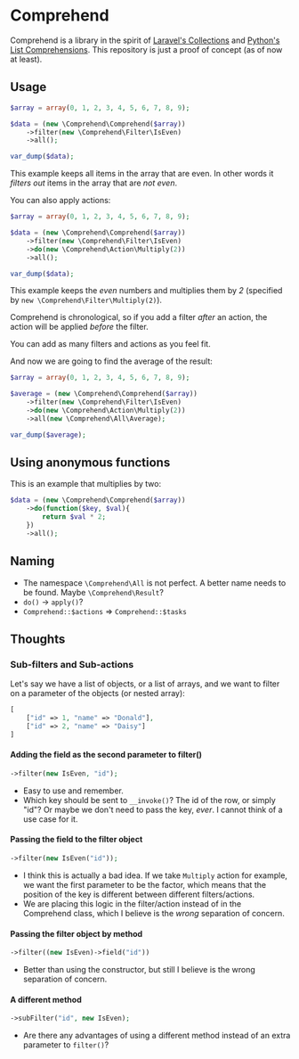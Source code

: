 # Comprehend

Comprehend is a library in the spirit of [Laravel's Collections](https://laravel.com/docs/5.8/collections) and [Python's List Comprehensions](https://python-3-patterns-idioms-test.readthedocs.io/en/latest/Comprehensions.html). This repository is just a proof of concept (as of now at least).

## Usage

```php
$array = array(0, 1, 2, 3, 4, 5, 6, 7, 8, 9);

$data = (new \Comprehend\Comprehend($array))
	->filter(new \Comprehend\Filter\IsEven)
	->all();

var_dump($data);
```

This example keeps all items in the array that are even. In other words it _filters out_ items in the array that are _not even_.

You can also apply actions:

```php
$array = array(0, 1, 2, 3, 4, 5, 6, 7, 8, 9);

$data = (new \Comprehend\Comprehend($array))
	->filter(new \Comprehend\Filter\IsEven)
	->do(new \Comprehend\Action\Multiply(2))
	->all();

var_dump($data);
```

This example keeps the _even_ numbers and multiplies them by _2_ (specified by `new \Comprehend\Filter\Multiply(2)`).

Comprehend is chronological, so if you add a filter _after_ an action, the action will be applied _before_ the filter.

You can add as many filters and actions as you feel fit.

And now we are going to find the average of the result:

```php
$array = array(0, 1, 2, 3, 4, 5, 6, 7, 8, 9);

$average = (new \Comprehend\Comprehend($array))
	->filter(new \Comprehend\Filter\IsEven)
	->do(new \Comprehend\Action\Multiply(2))
	->all(new \Comprehend\All\Average);

var_dump($average);
```

## Using anonymous functions

This is an example that multiplies by two:

```php
$data = (new \Comprehend\Comprehend($array))
	->do(function($key, $val){
		return $val * 2;
	})
	->all();
```

## Naming

* The namespace `\Comprehend\All` is not perfect. A better name needs to be found. Maybe `\Comprehend\Result`?
* `do()` -> `apply()`?
* `Comprehend::$actions` => `Comprehend::$tasks`

## Thoughts

### Sub-filters and Sub-actions

Let's say we have a list of objects, or a list of arrays, and we want to filter on a parameter of the objects (or nested array):

```php
[
    ["id" => 1, "name" => "Donald"],
    ["id" => 2, "name" => "Daisy"]
]
```

#### Adding the field as the second parameter to filter()

```php
->filter(new IsEven, "id");
```

* Easy to use and remember.
* Which key should be sent to `__invoke()`?  The id of the row, or simply "id"? Or maybe we don't need to pass the key, _ever_. I cannot think of a use case for it.

#### Passing the field to the filter object

```php
->filter(new IsEven("id"));
```

* I think this is actually a bad idea. If we take `Multiply` action for example, we want the first parameter to be the factor, which means that the position of the key is different between different filters/actions.
* We are placing this logic in the filter/action instead of in the Comprehend class, which I believe is the _wrong_ separation of concern.

#### Passing the filter object by method

```php
->filter((new IsEven)->field("id"))
```

* Better than using the constructor, but still  I believe is the wrong separation of concern.

#### A different method

```php
->subFilter("id", new IsEven);
```

* Are there any advantages of using a different method instead of an extra parameter to `filter()`?